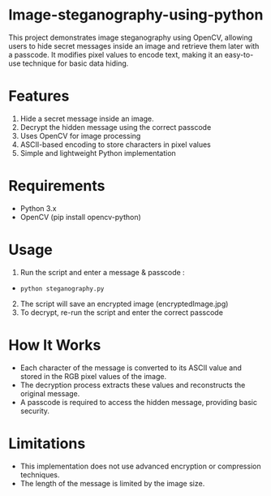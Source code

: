 # Image-steganography-using-python
This project demonstrates image steganography using OpenCV, allowing users to hide secret messages inside an image and retrieve them later with a passcode. It modifies pixel values to encode text, making it an easy-to-use technique for basic data hiding.

# Features
1. Hide a secret message inside an image.
2. Decrypt the hidden message using the correct passcode
3. Uses OpenCV for image processing
4. ASCII-based encoding to store characters in pixel values
5. Simple and lightweight Python implementation

# Requirements
* Python 3.x
* OpenCV (pip install opencv-python)

#  Usage
1. Run the script and enter a message & passcode :
*     python steganography.py
2. The script will save an encrypted image (encryptedImage.jpg)
3. To decrypt, re-run the script and enter the correct passcode

#  How It Works
* Each character of the message is converted to its ASCII value and stored in the RGB pixel values of the image.
* The decryption process extracts these values and reconstructs the original message.
* A passcode is required to access the hidden message, providing basic security.

# Limitations
* This implementation does not use advanced encryption or compression techniques.
* The length of the message is limited by the image size.
